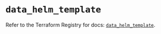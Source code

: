 # `data_helm_template`

Refer to the Terraform Registry for docs: [`data_helm_template`](https://registry.terraform.io/providers/hashicorp/helm/2.16.1/docs/data-sources/template).
